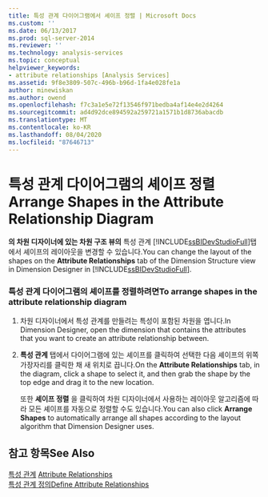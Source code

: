 ```yaml
---
title: 특성 관계 다이어그램에서 셰이프 정렬 | Microsoft Docs
ms.custom: ''
ms.date: 06/13/2017
ms.prod: sql-server-2014
ms.reviewer: ''
ms.technology: analysis-services
ms.topic: conceptual
helpviewer_keywords:
- attribute relationships [Analysis Services]
ms.assetid: 9f8e3809-507c-496b-b96d-1fa4e028fe1a
author: minewiskan
ms.author: owend
ms.openlocfilehash: f7c3a1e5e72f13546f971bedba4af14e4e2d4264
ms.sourcegitcommit: ad4d92dce894592a259721a1571b1d8736abacdb
ms.translationtype: MT
ms.contentlocale: ko-KR
ms.lasthandoff: 08/04/2020
ms.locfileid: "87646713"
---
```

# <a name="arrange-shapes-in-the-attribute-relationship-diagram"></a><span data-ttu-id="c5c13-102">특성 관계 다이어그램의 셰이프 정렬</span><span class="sxs-lookup"><span data-stu-id="c5c13-102">Arrange Shapes in the Attribute Relationship Diagram</span></span>
  <span data-ttu-id="c5c13-103">**의 차원 디자이너에 있는 차원 구조 뷰의** 특성 관계 [!INCLUDE[ssBIDevStudioFull](../../includes/ssbidevstudiofull-md.md)]탭에서 셰이프의 레이아웃을 변경할 수 있습니다.</span><span class="sxs-lookup"><span data-stu-id="c5c13-103">You can change the layout of the shapes on the **Attribute Relationships** tab of the Dimension Structure view in Dimension Designer in [!INCLUDE[ssBIDevStudioFull](../../includes/ssbidevstudiofull-md.md)].</span></span>  
  
### <a name="to-arrange-shapes-in-the-attribute-relationship-diagram"></a><span data-ttu-id="c5c13-104">특성 관계 다이어그램의 셰이프를 정렬하려면</span><span class="sxs-lookup"><span data-stu-id="c5c13-104">To arrange shapes in the attribute relationship diagram</span></span>  
  
1.  <span data-ttu-id="c5c13-105">차원 디자이너에서 특성 관계를 만들려는 특성이 포함된 차원을 엽니다.</span><span class="sxs-lookup"><span data-stu-id="c5c13-105">In Dimension Designer, open the dimension that contains the attributes that you want to create an attribute relationship between.</span></span>  
  
2.  <span data-ttu-id="c5c13-106">**특성 관계** 탭에서 다이어그램에 있는 셰이프를 클릭하여 선택한 다음 셰이프의 위쪽 가장자리를 클릭한 채 새 위치로 끕니다.</span><span class="sxs-lookup"><span data-stu-id="c5c13-106">On the **Attribute Relationships** tab, in the diagram, click a shape to select it, and then grab the shape by the top edge and drag it to the new location.</span></span>  
  
     <span data-ttu-id="c5c13-107">또한 **셰이프 정렬** 을 클릭하여 차원 디자이너에서 사용하는 레이아웃 알고리즘에 따라 모든 셰이프를 자동으로 정렬할 수도 있습니다.</span><span class="sxs-lookup"><span data-stu-id="c5c13-107">You can also click **Arrange Shapes** to automatically arrange all shapes according to the layout algorithm that Dimension Designer uses.</span></span>  
  
## <a name="see-also"></a><span data-ttu-id="c5c13-108">참고 항목</span><span class="sxs-lookup"><span data-stu-id="c5c13-108">See Also</span></span>  
 <span data-ttu-id="c5c13-109">[특성 관계](../multidimensional-models-olap-logical-dimension-objects/attribute-relationships.md) </span><span class="sxs-lookup"><span data-stu-id="c5c13-109">[Attribute Relationships](../multidimensional-models-olap-logical-dimension-objects/attribute-relationships.md) </span></span>  
 [<span data-ttu-id="c5c13-110">특성 관계 정의</span><span class="sxs-lookup"><span data-stu-id="c5c13-110">Define Attribute Relationships</span></span>](attribute-relationships-define.md)  
  
  
